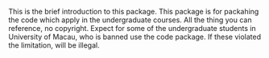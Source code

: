 This is the brief introduction to this package.
This package is for packahing the code which apply in the undergraduate courses. 
All the thing you can reference, no copyright. 
Expect for some of the undergraduate students in University of Macau, who is banned use the code package. If these violated the limitation, will be illegal. 
